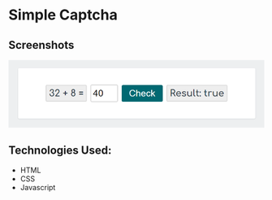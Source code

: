 # Simple Captcha

## Screenshots
![Screenshot](./screenshot.png)

## Technologies Used:
- HTML
- CSS
- Javascript

